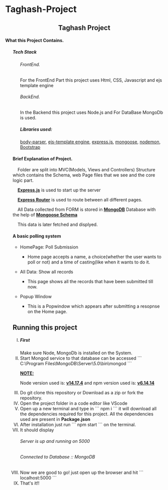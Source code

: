 # Taghash-Project

<h2 align="center">Taghash Project</h2>

<h4>
What this Project Contains.
</h4>

<ol>
<h5>
Tech Stack
</h5>
<ul>
	<h6>FrontEnd.</h6>
	<p>For the FrontEnd Part this project uses Html, CSS, Javascript and ejs template engine</p>
	<h6>BackEnd.</h6>
	<p>In the Backend this project uses Node.js and For DataBase MongoDb is used.</p>
	<h5>Libraries used: </h5><p><a href="https://www.npmjs.com/package/body-parser">body-parser</a>, <a href="https://ejs.co/#promo">ejs-template engine</a>, <a href="https://expressjs.com/en/starter/installing.html">express.js</a>, <a href="https://mongoosejs.com/">mongoose</a>,
	<a href="https://www.npmjs.com/package/nodemon">nodemon</a>, <a href="https://getbootstrap.com/docs/5.1/getting-started/introduction/">Bootstrap</a></p>
</ul>
  
  <h4>Brief Explanation of Project.</h4>
  <p>&nbsp;&nbsp;&nbsp;&nbsp;Folder are split into MVC(Models, Views and Controllers) Structure which contains the Schema, web Page files that we see and the core logic part.</p>
  <p>&nbsp;&nbsp;&nbsp;&nbsp;<strong><a href="https://expressjs.com/">Express.js</a></strong> is used to start up the server</p>
  <p>&nbsp;&nbsp;&nbsp;&nbsp;<strong><a href="https://expressjs.com/en/guide/routing.html">Express Router</a></strong> is used to route between all different pages.</p>
  <p>&nbsp;&nbsp;&nbsp;&nbsp;All Data collected from FORM is stored in <strong><a href="https://www.mongodb.com/docs/">MongoDB</a></strong> Database with the help of <strong><a href="https://mongoosejs.com/docs/guide.html">Mongoose Schema</a></strong></p>
  <p>&nbsp;&nbsp;&nbsp;&nbsp;This data is later fetched and displyed.</p>
  
  <h4>
    A basic polling system
  </h4>  
  
  <ul>
    <li>HomePage: Poll Submission</li>
    <ul>
      <li>Home page accepts a name, a choice(whether the user wants to poll or not) and a time of casting(like when it wants to do it.</li>
    </ul>
  </ul>
  
  
  <ul>
    <li>All Data: Show all records</li>
    <ul>
      <li>This page shows all the records that have been submitted till now.</li>
    </ul>
  </ul>
  
  <ul>
    <li>Popup Window</li>
    <ul>
      <li>This is a Popwindow which appears after submitting a resopnse on the Home page.</li>
    </ul>
  </ul>
  
  
  <h2>Running this project</h2>
  <ol type="I">
    <li><h5>First</h5> Make sure Node, MongoDb is installed on the System.</li>
	  <li>Start Mongod service to that database can be accessed  ``` C:\Program Files\MongoDB\Server\5.0\bin\mongod  ```</li>
    <p style="text-decoration: underline;"><Strong>NOTE:</strong></p> <p>Node version used is: <a href="https://www.npackd.org/p/org.nodejs.NodeJS/14.17.4"><strong>v14.17.4</strong></a> and npm version used is: <a href="https://www.npmjs.com/package/npm/v/6.14.14"><strong>v6.14.14</strong></a></p>
    <li>Do git clone this repository or Download as a zip or fork the repository.</li>
    <li>Open the project folder in a code editor like VScode</li>
    <li>Open up a new terminal and type in ``` npm i ``` it will download all the dependencies required for this project.
      All the dependencies used are present in <strong>Package.json</strong>
    </li>    
    <li>After installation just run  ``` npm start ``` on the terminal.</li>
    <li>It should display <h6>Server is up and running on 5000</h6>
      <h6>Connected to Database :: MongoDB</h6>
    </li>
    <li>Now we are good to go! just open up the browser and hit ``` localhost:5000 ```</li>
    <li>That's it!!</li>
  </ol>
  
